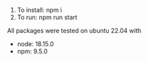1. To install: npm i
2. To run: npm run start

All packages were tested on ubuntu 22.04 with

-   node: 18.15.0
-   npm: 9.5.0
